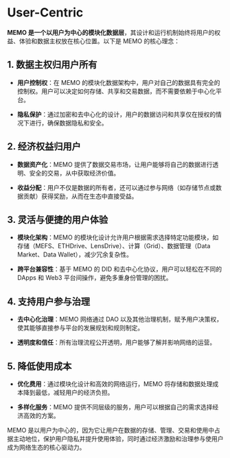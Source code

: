 # User-Centric

**MEMO 是一个以用户为中心的模块化数据层**，其设计和运行机制始终将用户的权益、体验和数据主权放在核心位置。以下是 MEMO 的核心理念：

## **1. 数据主权归用户所有**

- **用户控制权**：在 MEMO 的模块化数据架构中，用户对自己的数据具有完全的控制权。用户可以决定如何存储、共享和交易数据，而不需要依赖于中心化平台。

- **隐私保护**：通过加密和去中心化的设计，用户的数据访问和共享仅在授权的情况下进行，确保数据隐私和安全。

## **2. 经济权益归用户**

- **数据资产化**：MEMO 提供了数据交易市场，让用户能够将自己的数据进行透明、安全的交易，从中获取经济价值。

- **收益分配**：用户不仅是数据的所有者，还可以通过参与网络（如存储节点或数据贡献）获得奖励，从而在生态中直接受益。

## **3. 灵活与便捷的用户体验**

- **模块化架构**：MEMO 的模块化设计允许用户根据需求选择特定功能模块，如存储（MEFS、ETHDrive、LensDrive）、计算（Grid）、数据管理（Data Market、Data Wallet），减少冗余复杂性。

- **跨平台兼容性**：基于 MEMO 的 DID 和去中心化协议，用户可以轻松在不同的 DApps 和 Web3 平台间操作，避免多重身份管理的困扰。

## **4. 支持用户参与治理**

- **去中心化治理**：MEMO 网络通过 DAO 以及其他治理机制，赋予用户决策权，使其能够直接参与平台的发展规划和规则制定。

- **透明度和信任**：所有治理流程公开透明，用户能够了解并影响网络的运营。

## **5. 降低使用成本**

- **优化费用**：通过模块化设计和高效的网络运行，MEMO 将存储和数据处理成本降到最低，减轻用户的经济负担。

- **多样化服务**：MEMO 提供不同层级的服务，用户可以根据自己的需求选择经济高效的方案。

MEMO 是以用户为中心的，因为它让用户在数据的存储、管理、交易和使用中占据主动地位，保护用户隐私并提升使用体验，同时通过经济激励和治理参与使用户成为网络生态的核心驱动力。
